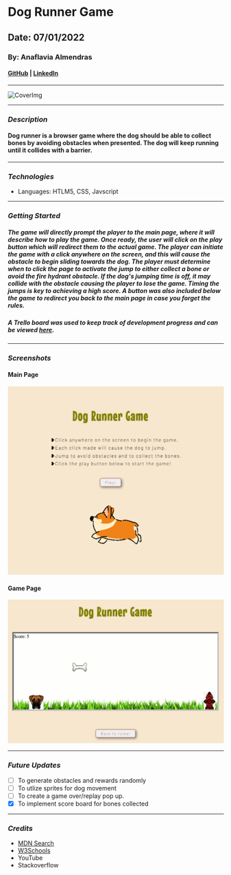 # Dog Runner Game

## Date: 07/01/2022

### By: Anaflavia Almendras

#### [GitHub](https://github.com/A-Almendras) | [LinkedIn](https://www.linkedin.com/in/aalmendras/)

---

![CoverImg](https://media.istockphoto.com/vectors/lazy-dog-cute-boxer-puppy-sleeping-icon-logo-design-vector-vector-id952024148?k=20&m=952024148&s=612x612&w=0&h=hWQ_nljlpfM4pw3F6R_2uVgcCHEsiqRrMfk7vNRWt4w=)

---

### **_Description_**

#### Dog runner is a browser game where the dog should be able to collect bones by avoiding obstacles when presented. The dog will keep running until it collides with a barrier.

---

### **_Technologies_**

- Languages: HTLM5, CSS, Javscript

---

### **_Getting Started_**

##### The game will directly prompt the player to the main page, where it will describe how to play the game. Once ready, the user will click on the play button which will redirect them to the actual game. The player can initiate the game with a click anywhere on the screen, and this will cause the obstacle to begin sliding towards the dog. The player must determine when to click the page to activate the jump to either collect a bone or avoid the fire hydrant obstacle. If the dog's jumping time is off, it may collide with the obstacle causing the player to lose the game. Timing the jumps is key to achieving a high score. A button was also included below the game to redirect you back to the main page in case you forget the rules.

##### A Trello board was used to keep track of development progress and can be viewed [here](https://trello.com/b/axD6qkG5/project-1-dog-runner-game).

---

### **_Screenshots_**

#### **Main Page**

![index](imgs/html-page.png)

#### **Game Page**

![game](imgs/game-page.png)

---

### **_Future Updates_**

- [ ] To generate obstacles and rewards randomly
- [ ] To utlize sprites for dog movement
- [ ] To create a game over/replay pop up.
- [x] To implement score board for bones collected

---

### **_Credits_**

- [MDN Search](https://developer.mozilla.org/en-US/)
- [W3Schools](https://www.w3schools.com/)
- YouTube
- Stackoverflow

